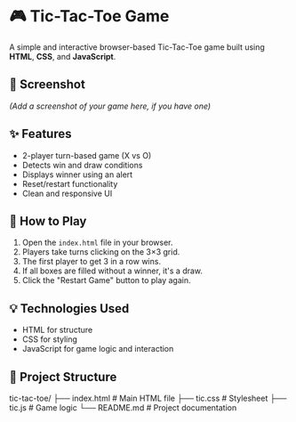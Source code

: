 # 🎮 Tic-Tac-Toe Game

A simple and interactive browser-based Tic-Tac-Toe game built using **HTML**, **CSS**, and **JavaScript**.

## 📸 Screenshot

*(Add a screenshot of your game here, if you have one)*

## ✨ Features

- 2-player turn-based game (X vs O)
- Detects win and draw conditions
- Displays winner using an alert
- Reset/restart functionality
- Clean and responsive UI

## 🚀 How to Play

1. Open the `index.html` file in your browser.
2. Players take turns clicking on the 3×3 grid.
3. The first player to get 3 in a row wins.
4. If all boxes are filled without a winner, it's a draw.
5. Click the "Restart Game" button to play again.

## 💡 Technologies Used

- HTML for structure
- CSS for styling
- JavaScript for game logic and interaction

## 📁 Project Structure

tic-tac-toe/
├── index.html # Main HTML file
├── tic.css # Stylesheet
├── tic.js # Game logic
└── README.md # Project documentation